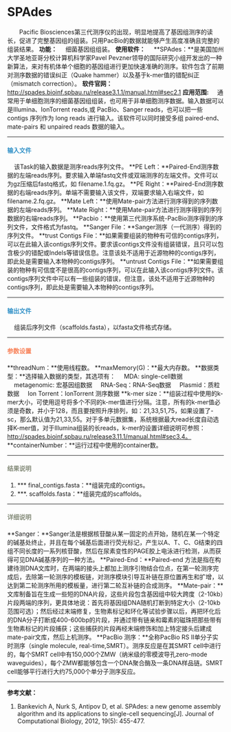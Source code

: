 # SPAdes
　　Pacific Biosciences第三代测序仪的出现，明显地提高了基因组测序的读长，促进了完整基因组的组装。只用PacBio的数据就能够产生高度准确且完整的组装结果。
**功能：**
	&nbsp;&nbsp;&nbsp;&nbsp;细菌基因组组装。
**使用软件：**
&nbsp;&nbsp;&nbsp;&nbsp;**SPAdes：**是美国加州大学圣地亚哥分校计算机科学家Pavel Pevzner领导的国际研究小组开发出的一种新算法，来对有机体单个细胞的基因组进行更加快速准确的测序。软件包含了前期对测序数据的错误纠正（Quake hammer）以及基于k-mer值的错配纠正（mismatch correction）。
**软件官网：**
http://spades.bioinf.spbau.ru/release3.1.1/manual.html#sec2.1
**应用范围:**
&nbsp;&nbsp;&nbsp;&nbsp;通常用于单细胞测序的细菌基因组组装，也可用于非单细胞测序数据。输入数据可以是Illumina、IonTorrent reads,或 PacBio、Sanger reads，也可以把一些 contigs 序列作为 long reads 进行输入。该软件可以同时接受多组 paired-end、mate-pairs 和 unpaired reads 数据的输入。

***
#### **<i class="fa fa-dot-circle-o" aria-hidden="true" style="color:#3090C7"></i><span style="color:#3090C7"> 输入文件**
&nbsp;&nbsp;&nbsp;&nbsp;该Task的输入数据是测序reads序列文件。	
**PE Left：**Paired-End测序数据的左端reads序列。要求输入单端fastq文件或双端测序的左端文件。文件可以为gz压缩后fastq格式，如 filename.1.fq.gz。
**PE Right：**Paired-End测序数据的右端reads序列。单端不需要输入该文件，双端要求输入右端文件，如filename.2.fq.gz。
**Mate Left：**使用Mate-pair方法进行测序得到的序列数据的左端reads序列。
**Mate Right：**使用Mate-pair方法进行测序得到的序列数据的右端reads序列。
**Pacbio：**使用第三代测序系统-PacBio测序得到的序列文件，文件格式为fastq。
**Sanger File：**Sanger测序（一代测序）得到的序列文件。
**trust Contigs File：**如果需要组装的物种有可信的contigs序列，可以在此输入该contigs序列文件。要求该contigs文件没有组装错误，且只可以包含极少的错配或Indels等错误信息。注意该处不适用于近源物种的contigs序列，即此处是需要输入本物种的contigs序列。
**untrust Contigs File：**如果需要组装的物种有可信度不是很高的contigs序列，可以在此输入该contigs序列文件。该contigs序列文件中可以有一些组装的错误，但注意，该处不适用于近源物种的contigs序列，即此处是需要输入本物种的contigs序列。

***
#### **<i class="fa fa-dot-circle-o" aria-hidden="true" style="color:#3090C7"></i><span style="color:#3090C7"> 输出文件**
&nbsp;&nbsp;&nbsp;&nbsp;组装后序列文件（scaffolds.fasta），以fasta文件格式存储。
***
#### **<i class="fa fa-cog" aria-hidden="true" style="color:#F88158"></i> <span style="color:#F88158">参数设置**
**threadNum：**使用线程数。
**maxMemory(G)：**最大内存数。
**数据类型：**选择输入数据的类型，其选项有：
&nbsp;&nbsp;&nbsp;&nbsp;MDA: single-cell数据
&nbsp;&nbsp;&nbsp;&nbsp;metagenomic: 宏基因组数据
&nbsp;&nbsp;&nbsp;&nbsp;RNA-Seq：RNA-Seq数据
&nbsp;&nbsp;&nbsp;&nbsp;Plasmid：质粒数据
&nbsp;&nbsp;&nbsp;&nbsp;Ion Torrent：IonTorrent 测序数据
**k-mer size：**组装过程中使用的k-mer大小，可使用逗号将多个不同的k-mer值进行分隔。注意，所有的k-mer值必须是奇数，并小于128，而且要按照升序排列，如：21,33,51,75，如果设置了-sc，那么默认值为21,33,55。对于多单元数据集，系统根据最大read长度自动选择K-mer值，对于Illumina组装的长reads，k-mer的设置详细说明可参照：http://spades.bioinf.spbau.ru/release3.11.1/manual.html#sec3.4。
**containerNumber：**运行过程中使用的container数。



***
#### **<i class="fa fa-file-text" aria-hidden="true" style="color:#848b79"></i><span style="color:#848b79"> 结果说明**
1)	**\* final_contigs.fasta：**组装完成的contigs。
2)	**\*. scaffolds.fasta：**组装完成的scaffolds。
***
#### **<i class="fa fa-file-text" aria-hidden="true" style="color:#848b79"></i><span style="color:#848b79"> 详细说明**
**Sanger：**Sanger法是根据核苷酸从某一固定的点开始，随机在某一个特定的碱基处终止，并且在每个碱基后面进行荧光标记，产生以A、T、C、G结束的四组不同长度的一系列核苷酸，然后在尿素变性的PAGE胶上电泳进行检测，从而获得可见DNA碱基序列的一种方法。
**Paired-End：**Paired-end 方法是指在构建待测DNA文库时，在两端的接头上都加上测序引物结合位点，在第一轮测序完成后，去除第一轮测序的模板链，对测序模块引导互补链在原位置再生和扩增，以达到第二轮测序所用的模板量，进行第二轮互补链的合成测序。
**Mate-pair：**文库制备旨在生成一些短的DNA片段，这些片段包含基因组中较大跨度（2-10kb）片段两端的序列，更具体地说：首先将基因组DNA随机打断到特定大小（2-10kb范围可选）；然后经过末端修复，生物素标记和环化等试验步骤以后，再把环化后的DNA分子打断成400-600bp的片段，并通过带有链亲和霉素的磁珠把那些带有生物素标记的片段捕获；这些捕获的片段再经末端修饰和加上特定接头后建成mate-pair文库，然后上机测序。
**PacBio 测序：**全称PacBio RS II单分子实时测序（single molecule, real-time,SMRT）。测序反应是在其SMRT cell中进行的，每个SMRT cell中有150,000个ZMW（纳米级的零模波导孔zero-mode waveguides），每个ZMW都能够包含一个DNA聚合酶及一条DNA样品链。SMRT cell能够平行进行大约75,000个单分子测序反应。
***

**参考文献：**
1.	Bankevich A, Nurk S, Antipov D, et al. SPAdes: a new genome assembly algorithm and its applications to single-cell sequencing[J]. Journal of Computational Biology, 2012, 19(5): 455-477.
